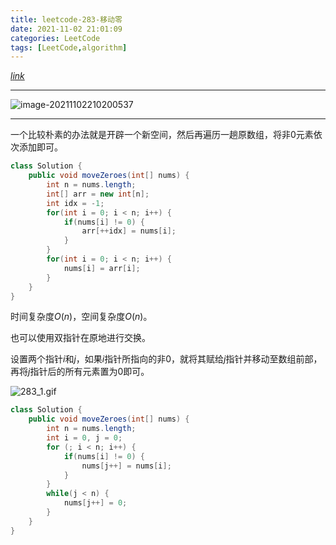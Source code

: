 ```yaml
---
title: leetcode-283-移动零
date: 2021-11-02 21:01:09
categories: LeetCode
tags: [LeetCode,algorithm]
---
```


[$link$](https://leetcode-cn.com/problems/move-zeroes/)

<hr/>

![image-20211102210200537](https://gitee.com/cao_ziqiang/img/raw/master/20211102210200.png)

<hr/>

一个比较朴素的办法就是开辟一个新空间，然后再遍历一趟原数组，将非0元素依次添加即可。

```java
class Solution {
    public void moveZeroes(int[] nums) {
        int n = nums.length;
        int[] arr = new int[n];
        int idx = -1;
        for(int i = 0; i < n; i++) {
            if(nums[i] != 0) {
                arr[++idx] = nums[i];
            }
        }
        for(int i = 0; i < n; i++) {
            nums[i] = arr[i];
        }
    }
}
```

时间复杂度$O(n)$，空间复杂度$O(n)$。

也可以使用双指针在原地进行交换。

设置两个指针$i$和$j$，如果$i$指针所指向的非0，就将其赋给$j$指针并移动至数组前部，再将$j$指针后的所有元素置为0即可。

![283_1.gif](https://gitee.com/cao_ziqiang/img/raw/master/20211102212039.gif)

```java
class Solution {
    public void moveZeroes(int[] nums) {
        int n = nums.length;
        int i = 0, j = 0;
        for (; i < n; i++) {
            if(nums[i] != 0) {
                nums[j++] = nums[i];
            }
        }
        while(j < n) {
            nums[j++] = 0;
        }
    }
}
```

